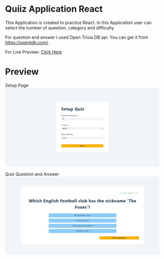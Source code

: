 # Quiiz Application React

This Application is created to practice React. In this Application user can select the number of question, category and difficulty.

For question and answer I used Open Trivia DB api. You can get it from https://opentdb.com/.

For Live Preview: [Click Here](https://glittering-cuchufli-d1d4d8.netlify.app/)


# Preview

Setup Page
![image_1](/project_image/quiz_app_react_1.jpeg)

Quiz Question and Answer
![image_2](/project_image/quiz_app_react_2.jpeg)